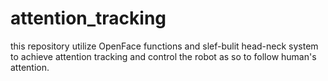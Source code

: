 # attention_tracking
this repository utilize OpenFace functions and slef-bulit head-neck system to achieve attention tracking and control the robot as so to follow human's attention.
